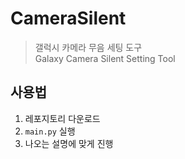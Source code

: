 # CameraSilent
> 갤럭시 카메라 무음 세팅 도구<br>
> Galaxy Camera Silent Setting Tool

## 사용법
1. 레포지토리 다운로드
2. `main.py` 실행
3. 나오는 설명에 맞게 진행
